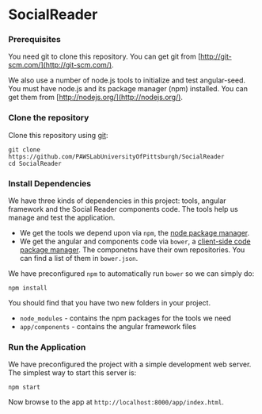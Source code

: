 # SocialReader

### Prerequisites

You need git to clone this repository. You can get git from
[http://git-scm.com/](http://git-scm.com/).

We also use a number of node.js tools to initialize and test angular-seed. You must have node.js and
its package manager (npm) installed.  You can get them from [http://nodejs.org/](http://nodejs.org/).

### Clone the repository

Clone this repository using [git][git]:

```
git clone https://github.com/PAWSLabUniversityOfPittsburgh/SocialReader
cd SocialReader
```

### Install Dependencies

We have three kinds of dependencies in this project: tools, angular framework and the Social Reader components code.  The tools help us manage and test the application.

* We get the tools we depend upon via `npm`, the [node package manager][npm].
* We get the angular and components code via `bower`, a [client-side code package manager][bower]. The componetns have their own repositories. You can find a list of them in `bower.json`.

We have preconfigured `npm` to automatically run `bower` so we can simply do:

```
npm install
```

You should find that you have two new folders in your project.

* `node_modules` - contains the npm packages for the tools we need
* `app/components` - contains the angular framework files


### Run the Application

We have preconfigured the project with a simple development web server.  The simplest way to start
this server is:

```
npm start
```

Now browse to the app at `http://localhost:8000/app/index.html`.

[git]: http://git-scm.com/
[bower]: http://bower.io
[npm]: https://www.npmjs.org/
[node]: http://nodejs.org
[protractor]: https://github.com/angular/protractor
[jasmine]: http://jasmine.github.io
[karma]: http://karma-runner.github.io
[travis]: https://travis-ci.org/
[http-server]: https://github.com/nodeapps/http-server
